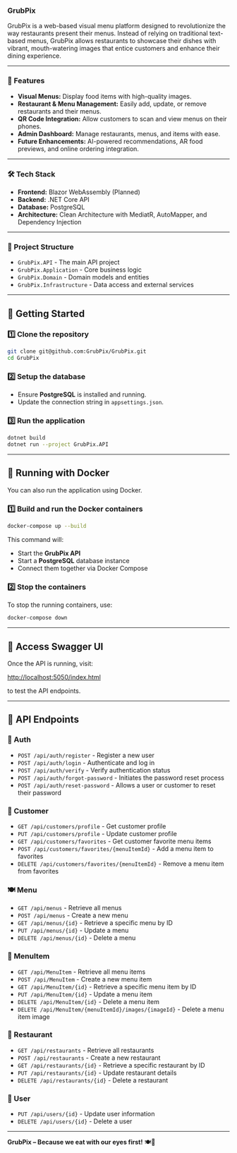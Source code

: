 ### **GrubPix**

GrubPix is a web-based visual menu platform designed to revolutionize the way restaurants present their menus. Instead of relying on traditional text-based menus, GrubPix allows restaurants to showcase their dishes with vibrant, mouth-watering images that entice customers and enhance their dining experience.

---

### **🚀 Features**

- **Visual Menus:** Display food items with high-quality images.
- **Restaurant & Menu Management:** Easily add, update, or remove restaurants and their menus.
- **QR Code Integration:** Allow customers to scan and view menus on their phones.
- **Admin Dashboard:** Manage restaurants, menus, and items with ease.
- **Future Enhancements:** AI-powered recommendations, AR food previews, and online ordering integration.

---

### **🛠 Tech Stack**

- **Frontend:** Blazor WebAssembly (Planned)
- **Backend:** .NET Core API
- **Database:** PostgreSQL
- **Architecture:** Clean Architecture with MediatR, AutoMapper, and Dependency Injection

---

### **📁 Project Structure**

- `GrubPix.API` - The main API project
- `GrubPix.Application` - Core business logic
- `GrubPix.Domain` - Domain models and entities
- `GrubPix.Infrastructure` - Data access and external services

---

## **🚀 Getting Started**

### **1️⃣ Clone the repository**

```bash
git clone git@github.com:GrubPix/GrubPix.git
cd GrubPix
```

### **2️⃣ Setup the database**

- Ensure **PostgreSQL** is installed and running.
- Update the connection string in `appsettings.json`.

### **3️⃣ Run the application**

```bash
dotnet build
dotnet run --project GrubPix.API
```

---

## **🐳 Running with Docker**

You can also run the application using Docker.

### **1️⃣ Build and run the Docker containers**

```bash
docker-compose up --build
```

This command will:

- Start the **GrubPix API**
- Start a **PostgreSQL** database instance
- Connect them together via Docker Compose

### **2️⃣ Stop the containers**

To stop the running containers, use:

```bash
docker-compose down
```

---

## **🔗 Access Swagger UI**

Once the API is running, visit:

[http://localhost:5050/index.html](http://localhost:5050/index.html)

to test the API endpoints.

---

## **📝 API Endpoints**

### **🔑 Auth**

- `POST /api/auth/register` - Register a new user
- `POST /api/auth/login` - Authenticate and log in
- `POST /api/auth/verify` - Verify authentication status
- `POST /api/auth/forgot-password` - Initiates the password reset process
- `POST /api/auth/reset-password` - Allows a user or customer to reset their password

### **👤 Customer**

- `GET /api/customers/profile` - Get customer profile
- `PUT /api/customers/profile` - Update customer profile
- `GET /api/customers/favorites` - Get customer favorite menu items
- `POST /api/customers/favorites/{menuItemId}` - Add a menu item to favorites
- `DELETE /api/customers/favorites/{menuItemId}` - Remove a menu item from favorites

### **🍽️ Menu**

- `GET /api/menus` - Retrieve all menus
- `POST /api/menus` - Create a new menu
- `GET /api/menus/{id}` - Retrieve a specific menu by ID
- `PUT /api/menus/{id}` - Update a menu
- `DELETE /api/menus/{id}` - Delete a menu

### **🥘 MenuItem**

- `GET /api/MenuItem` - Retrieve all menu items
- `POST /api/MenuItem` - Create a new menu item
- `GET /api/MenuItem/{id}` - Retrieve a specific menu item by ID
- `PUT /api/MenuItem/{id}` - Update a menu item
- `DELETE /api/MenuItem/{id}` - Delete a menu item
- `DELETE /api/MenuItem/{menuItemId}/images/{imageId}` - Delete a menu item image

### **🏬 Restaurant**

- `GET /api/restaurants` - Retrieve all restaurants
- `POST /api/restaurants` - Create a new restaurant
- `GET /api/restaurants/{id}` - Retrieve a specific restaurant by ID
- `PUT /api/restaurants/{id}` - Update restaurant details
- `DELETE /api/restaurants/{id}` - Delete a restaurant

### **👤 User**

- `PUT /api/users/{id}` - Update user information
- `DELETE /api/users/{id}` - Delete a user

---

**GrubPix – Because we eat with our eyes first!** 🍽️👀
